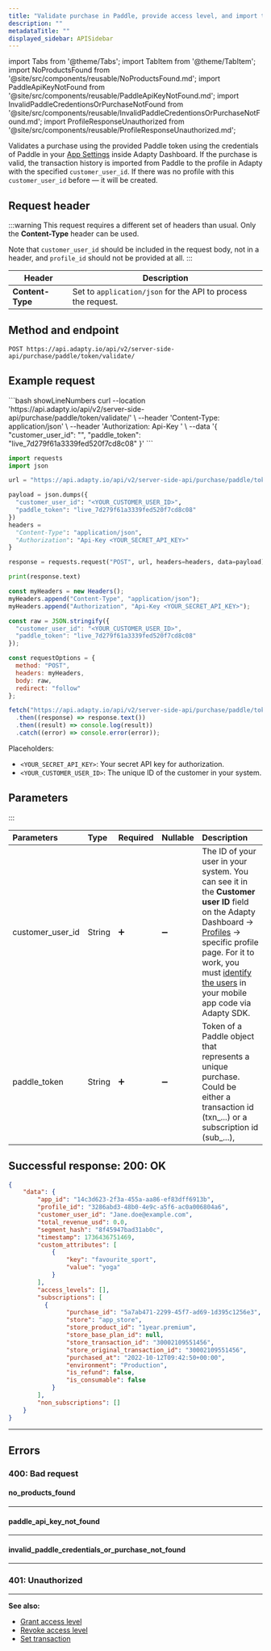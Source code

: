 ```yaml
---
title: "Validate purchase in Paddle, provide access level, and import transaction history from  Paddle with server-side API"
description: ""
metadataTitle: ""
displayed_sidebar: APISidebar
---
```


import Tabs from '@theme/Tabs';
import TabItem from '@theme/TabItem'; 
import NoProductsFound from '@site/src/components/reusable/NoProductsFound.md';
import PaddleApiKeyNotFound  from '@site/src/components/reusable/PaddleApiKeyNotFound.md';
import InvalidPaddleCredentionsOrPurchaseNotFound from '@site/src/components/reusable/InvalidPaddleCredentionsOrPurchaseNotFound.md';
import ProfileResponseUnauthorized from '@site/src/components/reusable/ProfileResponseUnauthorized.md';

Validates a purchase using the provided Paddle token using the credentials of Paddle in your [App Settings](https://app.adapty.io/settings/general) inside Adapty Dashboard. If the purchase is valid, the transaction history is imported from Paddle to the profile in Adapty with the specified `customer_user_id`. If there was no profile with this `customer_user_id` before — it will be created.

## Request header

:::warning
This request requires a different set of headers than usual. Only the **Content-Type** header can be used.

Note that `customer_user_id` should be included in the request body, not in a header, and `profile_id` should not be provided at all.
:::

| **Header**       | **Description**                                              |
| ---------------- | ------------------------------------------------------------ |
| **Content-Type** | Set to `application/json` for the API to process the request. |

## Method and endpoint

```http
POST https://api.adapty.io/api/v2/server-side-api/purchase/paddle/token/validate/
```

## Example request
<Tabs groupId="api-lang" queryString>
<TabItem value="curl" label="cURL" default>
  ```bash showLineNumbers
curl --location 'https://api.adapty.io/api/v2/server-side-api/purchase/paddle/token/validate/' \
--header 'Content-Type: application/json' \
--header 'Authorization: Api-Key <YOUR_SECRET_API_KEY>' \
--data '{
  "customer_user_id": "<YOUR_CUSTOMER_USER_ID>",
  "paddle_token": "live_7d279f61a3339fed520f7cd8c08"
}'
  ```
</TabItem>  
<TabItem value="python" label="Python" default>

```python showLineNumbers
import requests
import json

url = "https://api.adapty.io/api/v2/server-side-api/purchase/paddle/token/validate/"

payload = json.dumps({
  "customer_user_id": "<YOUR_CUSTOMER_USER_ID>",
  "paddle_token": "live_7d279f61a3339fed520f7cd8c08"
})
headers = 
  "Content-Type": "application/json",
  "Authorization": "Api-Key <YOUR_SECRET_API_KEY>"
}

response = requests.request("POST", url, headers=headers, data=payload)

print(response.text)
```
</TabItem>  
<TabItem value="js" label="JavaScript" default>  

```javascript showLineNumbers
const myHeaders = new Headers();
myHeaders.append("Content-Type", "application/json");
myHeaders.append("Authorization", "Api-Key <YOUR_SECRET_API_KEY>");

const raw = JSON.stringify({
  "customer_user_id": "<YOUR_CUSTOMER_USER_ID>",
  "paddle_token": "live_7d279f61a3339fed520f7cd8c08"
});

const requestOptions = {
  method: "POST",
  headers: myHeaders,
  body: raw,
  redirect: "follow"
};

fetch("https://api.adapty.io/api/v2/server-side-api/purchase/paddle/token/validate/", requestOptions)
  .then((response) => response.text())
  .then((result) => console.log(result))
  .catch((error) => console.error(error));
```
</TabItem>  
</Tabs>

Placeholders: 

- `<YOUR_SECRET_API_KEY>`: Your secret API key for authorization.
- `<YOUR_CUSTOMER_USER_ID>`: The unique ID of the customer in your system.

## Parameters

:::

| Parameters         | Type   | Required          | Nullable           | Description                                                  |
| :----------------- | :----- | :---------------- | :----------------- | :----------------------------------------------------------- |
| customer\_user\_id | String | :heavy_plus_sign: | :heavy_minus_sign: | The ID of your user in your system. You can see it in the **Customer user ID** field on the Adapty Dashboard -> [Profiles](https://app.adapty.io/profiles/users) -> specific profile page. For it to work, you must [identify the users](identifying-users) in your mobile app code via Adapty SDK. |
| paddle_token       | String | :heavy_plus_sign: | :heavy_minus_sign: | Token of a Paddle object that represents a unique purchase. Could be either a transaction id (txn_...) or a subscription id (sub_...), |

## Successful response: 200: OK

```json showLineNumbers
{
    "data": {
        "app_id": "14c3d623-2f3a-455a-aa86-ef83dff6913b",
        "profile_id": "3286abd3-48b0-4e9c-a5f6-ac0a006804a6",
        "customer_user_id": "Jane.doe@example.com",
        "total_revenue_usd": 0.0,
        "segment_hash": "8f45947bad31ab0c",
        "timestamp": 1736436751469,
        "custom_attributes": [
            {
                "key": "favourite_sport",
                "value": "yoga"
            }
        ],
        "access_levels": [],
        "subscriptions": [
          {
                "purchase_id": "5a7ab471-2299-45f7-ad69-1d395c1256e3",
                "store": "app_store",
                "store_product_id": "1year.premium",
                "store_base_plan_id": null,
                "store_transaction_id": "30002109551456",
                "store_original_transaction_id": "30002109551456",
                "purchased_at": "2022-10-12T09:42:50+00:00",
                "environment": "Production",
                "is_refund": false,
                "is_consumable": false
            }
        ],
        "non_subscriptions": []
    }
}
```

---

## Errors

### 400: Bad request

#### no_products_found

<NoProductsFound />

---

#### paddle_api_key_not_found

<PaddleApiKeyNotFound />

---

#### invalid_paddle_credentials_or_purchase_not_found

<InvalidPaddleCredentionsOrPurchaseNotFound />

---

### 401: Unauthorized

<ProfileResponseUnauthorized />  

---

**See also:**

- [Grant access level](ss-grant-access-level)
- [Revoke access level](ss-revoke-access-level)
- [Set transaction](ss-set-transaction)